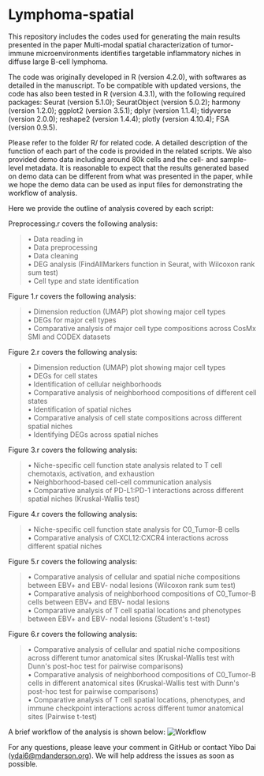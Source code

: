 # Lymphoma-spatial

This repository includes the codes used for generating the main results presented in the paper Multi-modal spatial characterization of tumor-immune microenvironments identifies targetable inflammatory niches in diffuse large B-cell lymphoma.

The code was originally developed in R (version 4.2.0), with softwares as detailed in the manuscript. To be compatible with updated versions, the code has also been tested in R (version 4.3.1), with the following required packages:
Seurat (version 5.1.0);
SeuratObject (version 5.0.2);
harmony (version 1.2.0);
ggplot2 (version 3.5.1);
dplyr (version 1.1.4);
tidyverse (version 2.0.0);
reshape2 (version 1.4.4);
plotly (version 4.10.4);
FSA (version 0.9.5).

Please refer to the folder R/ for related code. A detailed description of the function of each part of the code is provided in the related scripts.
We also provided demo data including around 80k cells and the cell- and sample-level metadata. It is reasonable to expect that the results generated based on demo data can be different from what was presented in the paper, while we hope the demo data can be used as input files for demonstrating the workflow of analysis.

Here we provide the outline of analysis covered by each script:  

Preprocessing.r covers the following analysis:  
> •	Data reading in  
> •	Data preprocessing  
> •	Data cleaning  
> •	DEG analysis (FindAllMarkers function in Seurat, with Wilcoxon rank sum test)  
> •	Cell type and state identification  

Figure 1.r covers the following analysis:  
> •	Dimension reduction (UMAP) plot showing major cell types  
> •	DEGs for major cell types  
> •	Comparative analysis of major cell type compositions across CosMx SMI and CODEX datasets  

Figure 2.r covers the following analysis:  
> • Dimension reduction (UMAP) plot showing major cell types  
> • DEGs for cell states  
> •	Identification of cellular neighborhoods  
> •	Comparative analysis of neighborhood compositions of different cell states  
> •	Identification of spatial niches  
> •	Comparative analysis of cell state compositions across different spatial niches  
> •	Identifying DEGs across spatial niches  

Figure 3.r covers the following analysis:  
> •	Niche-specific cell function state analysis related to T cell chemotaxis, activation, and exhaustion  
> •	Neighborhood-based cell-cell communication analysis  
> •	Comparative analysis of PD-L1:PD-1 interactions across different spatial niches (Kruskal-Wallis test)  

Figure 4.r covers the following analysis:  
> •	Niche-specific cell function state analysis for C0_Tumor-B cells  
> •	Comparative analysis of CXCL12:CXCR4 interactions across different spatial niches  

Figure 5.r covers the following analysis:  
> •	Comparative analysis of cellular and spatial niche compositions between EBV+ and EBV- nodal lesions (Wilcoxon rank sum test)  
> •	Comparative analysis of neighborhood compositions of C0_Tumor-B cells between EBV+ and EBV- nodal lesions  
> •	Comparative analysis of T cell spatial locations and phenotypes between EBV+ and EBV- nodal lesions (Student's t-test)  

Figure 6.r covers the following analysis:  
> •	Comparative analysis of cellular and spatial niche compositions across different tumor anatomical sites (Kruskal-Wallis test with Dunn's post-hoc test for pairwise comparisons)  
> •	Comparative analysis of neighborhood compositions of C0_Tumor-B cells in different anatomical sites (Kruskal-Wallis test with Dunn's post-hoc test for pairwise comparisons)  
> •	Comparative analysis of T cell spatial locations, phenotypes, and immune checkpoint interactions across different tumor anatomical sites (Pairwise t-test)  


A brief workflow of the analysis is shown below:
![Workflow](https://github.com/user-attachments/assets/597917bd-b5d5-4e1f-8104-060fcecdad55)


For any questions, please leave your comment in GitHub or contact Yibo Dai (ydai6@mdanderson.org). We will help address the issues as soon as possible.
